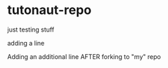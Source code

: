 # tutonaut-repo
just testing stuff

adding a line

Adding an additional line AFTER forking to "my" repo
